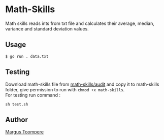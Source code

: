# Math-Skills
Math skills reads ints from txt file and calculates their average, median, variance and standard deviation values.
## Usage
```golang
$ go run . data.txt
```
## Testing
Download math-skills file from [math-skills/audit](https://github.com/01-edu/public/tree/master/subjects/math-skills/audit) and copy it to math-skills folder, give permission to run with `chmod +x math-skills`. <br>For testing run command :
```
sh test.sh
```
## Author
[Margus Toompere](https://01.kood.tech/git/MargusT)